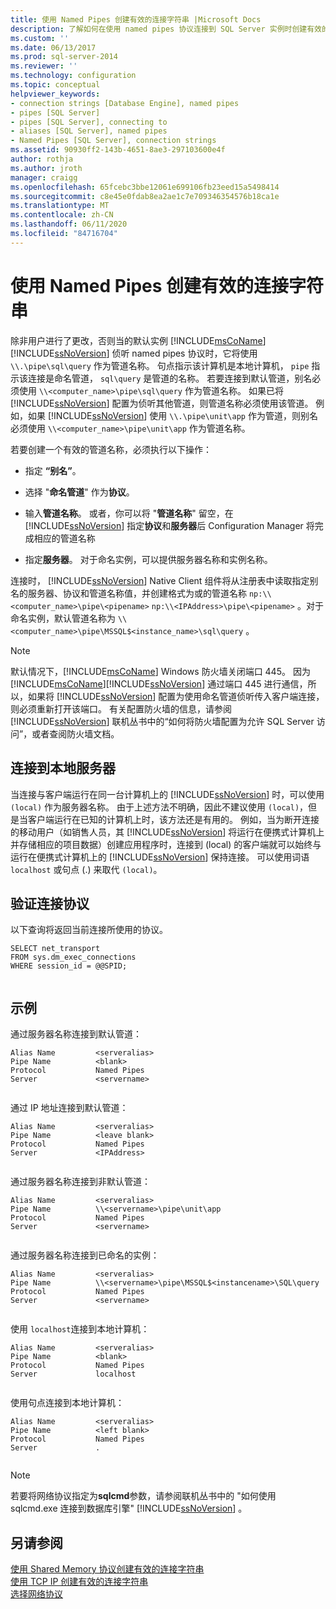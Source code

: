 ```yaml
---
title: 使用 Named Pipes 创建有效的连接字符串 |Microsoft Docs
description: 了解如何在使用 named pipes 协议连接到 SQL Server 实例时创建有效的连接字符串。 查看有效管道名称的示例。
ms.custom: ''
ms.date: 06/13/2017
ms.prod: sql-server-2014
ms.reviewer: ''
ms.technology: configuration
ms.topic: conceptual
helpviewer_keywords:
- connection strings [Database Engine], named pipes
- pipes [SQL Server]
- pipes [SQL Server], connecting to
- aliases [SQL Server], named pipes
- Named Pipes [SQL Server], connection strings
ms.assetid: 90930ff2-143b-4651-8ae3-297103600e4f
author: rothja
ms.author: jroth
manager: craigg
ms.openlocfilehash: 65fcebc3bbe12061e699106fb23eed15a5498414
ms.sourcegitcommit: c8e45e0fdab8ea2ae1c7e709346354576b18ca1e
ms.translationtype: MT
ms.contentlocale: zh-CN
ms.lasthandoff: 06/11/2020
ms.locfileid: "84716704"
---
```

# <a name="creating-a-valid-connection-string-using-named-pipes"></a>使用 Named Pipes 创建有效的连接字符串
  除非用户进行了更改，否则当的默认实例 [!INCLUDE[msCoName](../../includes/msconame-md.md)] [!INCLUDE[ssNoVersion](../../includes/ssnoversion-md.md)] 侦听 named pipes 协议时，它将使用 `\\.\pipe\sql\query` 作为管道名称。 句点指示该计算机是本地计算机， `pipe` 指示该连接是命名管道， `sql\query` 是管道的名称。 若要连接到默认管道，别名必须使用 `\\<computer_name>\pipe\sql\query` 作为管道名称。 如果已将 [!INCLUDE[ssNoVersion](../../includes/ssnoversion-md.md)] 配置为侦听其他管道，则管道名称必须使用该管道。 例如，如果 [!INCLUDE[ssNoVersion](../../includes/ssnoversion-md.md)] 使用 `\\.\pipe\unit\app` 作为管道，则别名必须使用 `\\<computer_name>\pipe\unit\app` 作为管道名称。  
  
 若要创建一个有效的管道名称，必须执行以下操作：  
  
-   指定 **“别名”**。  
  
-   选择 "**命名管道**" 作为**协议**。  
  
-   输入**管道名称**。 或者，你可以将 "**管道名称**" 留空，在 [!INCLUDE[ssNoVersion](../../includes/ssnoversion-md.md)] 指定**协议**和**服务器**后 Configuration Manager 将完成相应的管道名称  
  
-   指定**服务器**。 对于命名实例，可以提供服务器名称和实例名称。  
  
 连接时， [!INCLUDE[ssNoVersion](../../includes/ssnoversion-md.md)] Native Client 组件将从注册表中读取指定别名的服务器、协议和管道名称值，并创建格式为或的管道名称 `np:\\<computer_name>\pipe\<pipename>` `np:\\<IPAddress>\pipe\<pipename>` 。对于命名实例，默认管道名称为 `\\<computer_name>\pipe\MSSQL$<instance_name>\sql\query` 。  
  
> [!NOTE]  
>  默认情况下，[!INCLUDE[msCoName](../../includes/msconame-md.md)] Windows 防火墙关闭端口 445。 因为 [!INCLUDE[msCoName](../../includes/msconame-md.md)][!INCLUDE[ssNoVersion](../../includes/ssnoversion-md.md)] 通过端口 445 进行通信，所以，如果将 [!INCLUDE[ssNoVersion](../../includes/ssnoversion-md.md)] 配置为使用命名管道侦听传入客户端连接，则必须重新打开该端口。 有关配置防火墙的信息，请参阅 [!INCLUDE[ssNoVersion](../../includes/ssnoversion-md.md)] 联机丛书中的“如何将防火墙配置为允许 SQL Server 访问”，或者查阅防火墙文档。  
  
## <a name="connecting-to-the-local-server"></a>连接到本地服务器  
 当连接与客户端运行在同一台计算机上的 [!INCLUDE[ssNoVersion](../../includes/ssnoversion-md.md)] 时，可以使用 `(local)` 作为服务器名称。 由于上述方法不明确，因此不建议使用 `(local)`，但是当客户端运行在已知的计算机上时，该方法还是有用的。 例如，当为断开连接的移动用户（如销售人员，其 [!INCLUDE[ssNoVersion](../../includes/ssnoversion-md.md)] 将运行在便携式计算机上并存储相应的项目数据）创建应用程序时，连接到 (local) 的客户端就可以始终与运行在便携式计算机上的 [!INCLUDE[ssNoVersion](../../includes/ssnoversion-md.md)] 保持连接。 可以使用词语 `localhost` 或句点 (.) 来取代 `(local)`。  
  
## <a name="verifying-your-connection-protocol"></a>验证连接协议  
 以下查询将返回当前连接所使用的协议。  
  
```  
SELECT net_transport   
FROM sys.dm_exec_connections   
WHERE session_id = @@SPID;  
  
```  
  
## <a name="examples"></a>示例  
 通过服务器名称连接到默认管道：  
  
```  
Alias Name         <serveralias>  
Pipe Name          <blank>  
Protocol           Named Pipes  
Server             <servername>  
  
```  
  
 通过 IP 地址连接到默认管道：  
  
```  
Alias Name         <serveralias>  
Pipe Name          <leave blank>  
Protocol           Named Pipes  
Server             <IPAddress>  
  
```  
  
 通过服务器名称连接到非默认管道：  
  
```  
Alias Name         <serveralias>  
Pipe Name          \\<servername>\pipe\unit\app  
Protocol           Named Pipes  
Server             <servername>  
  
```  
  
 通过服务器名称连接到已命名的实例：  
  
```  
Alias Name         <serveralias>  
Pipe Name          \\<servername>\pipe\MSSQL$<instancename>\SQL\query  
Protocol           Named Pipes  
Server             <servername>  
  
```  
  
 使用 `localhost`连接到本地计算机：  
  
```  
Alias Name         <serveralias>  
Pipe Name          <blank>  
Protocol           Named Pipes  
Server             localhost  
  
```  
  
 使用句点连接到本地计算机：  
  
```  
Alias Name         <serveralias>  
Pipe Name          <left blank>  
Protocol           Named Pipes  
Server             .  
  
```  
  
> [!NOTE]  
>  若要将网络协议指定为**sqlcmd**参数，请参阅联机丛书中的 "如何使用 sqlcmd.exe 连接到数据库引擎" [!INCLUDE[ssNoVersion](../../includes/ssnoversion-md.md)] 。  
  
## <a name="see-also"></a>另请参阅  
 [使用 Shared Memory 协议创建有效的连接字符串](../../../2014/tools/configuration-manager/creating-a-valid-connection-string-using-shared-memory-protocol.md)   
 [使用 TCP IP 创建有效的连接字符串](../../../2014/tools/configuration-manager/creating-a-valid-connection-string-using-tcp-ip.md)   
 [选择网络协议](../../../2014/tools/configuration-manager/choosing-a-network-protocol.md)  
  
  
